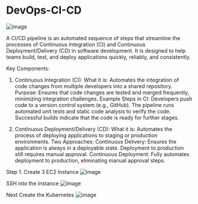 # DevOps-CI-CD

![image](https://github.com/user-attachments/assets/88790539-a4b7-4084-b1d8-f58f7271e1ee)

A CI/CD pipeline is an automated sequence of steps that streamline the processes of Continuous Integration (CI) and Continuous Deployment/Delivery (CD) in software development. It is designed to help teams build, test, and deploy applications quickly, reliably, and consistently.

Key Components:
1. Continuous Integration (CI):
What it is: Automates the integration of code changes from multiple developers into a shared repository.
Purpose: Ensures that code changes are tested and merged frequently, minimizing integration challenges.
Example Steps in CI:
Developers push code to a version control system (e.g., GitHub).
The pipeline runs automated unit tests and static code analysis to verify the code.
Successful builds indicate that the code is ready for further stages.

2. Continuous Deployment/Delivery (CD):
What it is: Automates the process of deploying applications to staging or production environments.
Two Approaches:
Continuous Delivery: Ensures the application is always in a deployable state. Deployment to production still requires manual approval.
Continuous Deployment: Fully automates deployment to production, eliminating manual approval steps.

Step 1.  Create 3 EC2 Instance
![image](https://github.com/user-attachments/assets/02344fb0-167e-4a0e-a3ac-c2e1a57f2861)

SSH into the Instance
![image](https://github.com/user-attachments/assets/f613e1b3-310f-4cab-9121-750c14ecfa25)

Next Create the Kubernetes
![image](https://github.com/user-attachments/assets/78690ae3-3077-493d-b5fd-c11033eee2f6)

